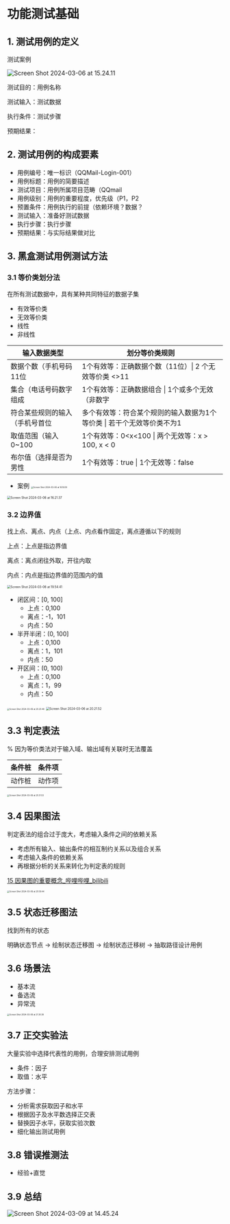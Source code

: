 # 功能测试基础

## 1. 测试用例的定义

测试案例

<img src="./%E5%8A%9F%E8%83%BD%E6%B5%8B%E8%AF%95%E5%9F%BA%E7%A1%80.assets/Screen%20Shot%202024-03-06%20at%2015.24.11-9709866.png" alt="Screen Shot 2024-03-06 at 15.24.11" />

测试目的：用例名称

测试输入：测试数据

执行条件：测试步骤

预期结果：



## 2. 测试用例的构成要素

- 用例编号：唯一标识（QQMail-Login-001）
- 用例标题：用例的简要描述
- 测试项目：用例所属项目范畴（QQmail
- 用例级别：用例的重要程度，优先级（P1，P2
- 预置条件：用例执行的前提（依赖环境？数据？
- 测试输入：准备好测试数据
- 执行步骤：执行步骤
- 预期结果：与实际结果做对比



## 3. 黑盒测试用例测试方法

### 3.1 等价类划分法

在所有测试数据中，具有某种共同特征的数据子集 

- 有效等价类
- 无效等价类
- 线性
- 非线性

| 输入数据类型                   | 划分等价类规则                                               |
| ------------------------------ | ------------------------------------------------------------ |
| 数据个数（手机号码11位         | 1个有效等：正确数据个数（11位）\| 2 个无效等价类 <>11        |
| 集合（电话号码数字组成         | 1个有效等：正确数据组合 \| 1个或多个无效（非数字             |
| 符合某些规则的输入（手机号首位 | 多个有效等：符合某个规则的输入数据为1个等价类 \| 若干个无效等价类不为1 |
| 取值范围（输入0~100            | 1个有效等：0<x<100 \| 两个无效等：x > 100, x < 0             |
| 布尔值（选择是否为男性         | 1个有效等：true \| 1个无效等：false                          |

 

- 案例
  <img src="./%E5%8A%9F%E8%83%BD%E6%B5%8B%E8%AF%95%E5%9F%BA%E7%A1%80.assets/Screen%20Shot%202024-03-06%20at%2016.19.09.png" alt="Screen Shot 2024-03-06 at 16.19.09" style="zoom: 33%;" />

<img src="./%E5%8A%9F%E8%83%BD%E6%B5%8B%E8%AF%95%E5%9F%BA%E7%A1%80.assets/Screen%20Shot%202024-03-06%20at%2016.21.37-9713308.png" alt="Screen Shot 2024-03-06 at 16.21.37" style="zoom: 50%;" />



### 3.2 边界值

找上点、离点、内点（上点、内点看作固定，离点遵循以下的规则

上点：上点是指边界值

离点：离点闭往外取，开往内取

内点：内点是指边界值的范围内的值

<img src="./%E5%8A%9F%E8%83%BD%E6%B5%8B%E8%AF%95%E5%9F%BA%E7%A1%80.assets/Screen%20Shot%202024-03-06%20at%2019.54.41-9726090.png" alt="Screen Shot 2024-03-06 at 19.54.41" style="zoom:50%;" />

- 闭区间：[0, 100]
  - 上点：0,100
  - 离点：-1，101
  - 内点：50
- 半开半闭：(0, 100]
  - 上点：0,100
  - 离点：1，101
  - 内点：50
- 开区间：(0, 100)
  - 上点：0,100
  - 离点：1，99
  - 内点：50



<img src="./%E5%8A%9F%E8%83%BD%E6%B5%8B%E8%AF%95%E5%9F%BA%E7%A1%80.assets/Screen%20Shot%202024-03-06%20at%2020.20.48-9727657.png" alt="Screen Shot 2024-03-06 at 20.20.48" style="zoom: 33%;" />

<img src="./%E5%8A%9F%E8%83%BD%E6%B5%8B%E8%AF%95%E5%9F%BA%E7%A1%80.assets/Screen%20Shot%202024-03-06%20at%2020.21.52-9727717.png" alt="Screen Shot 2024-03-06 at 20.21.52" style="zoom: 50%;" />

## 3.3 判定表法

% 因为等价类法对于输入域、输出域有关联时无法覆盖

| 条件桩 | 条件项 |
| ------ | ------ |
| 动作桩 | 动作项 |

<img src="./%E5%8A%9F%E8%83%BD%E6%B5%8B%E8%AF%95%E5%9F%BA%E7%A1%80.assets/Screen%20Shot%202024-03-06%20at%2020.31.53-9728323.png" alt="Screen Shot 2024-03-06 at 20.31.53" style="zoom: 33%;" />



## 3.4 因果图法

判定表法的组合过于庞大，考虑输入条件之间的依赖关系

- 考虑所有输入、输出条件的相互制约关系以及组合关系
- 考虑输入条件的依赖关系
- 再根据分析的关系来转化为判定表的规则

[15 因果图的重要概念_哔哩哔哩_bilibili](https://www.bilibili.com/video/BV1QJ411g7nR?p=16&spm_id_from=pageDriver&vd_source=1a9fd790a551dd9d2f420541117f9b38)

<img src="./%E5%8A%9F%E8%83%BD%E6%B5%8B%E8%AF%95%E5%9F%BA%E7%A1%80.assets/Screen%20Shot%202024-03-06%20at%2020.59.44-9729997.png" alt="Screen Shot 2024-03-06 at 20.59.44" style="zoom:33%;" />



## 3.5 状态迁移图法

找到所有的状态

明确状态节点 -> 绘制状态迁移图 -> 绘制状态迁移树 -> 抽取路径设计用例



## 3.6 场景法

- 基本流
- 备选流
- 异常流

<img src="./%E5%8A%9F%E8%83%BD%E6%B5%8B%E8%AF%95%E5%9F%BA%E7%A1%80.assets/Screen%20Shot%202024-03-06%20at%2021.30.39-9731849.png" alt="Screen Shot 2024-03-06 at 21.30.39" style="zoom:33%;" />



## 3.7 正交实验法

大量实验中选择代表性的用例，合理安排测试用例

- 条件：因子
- 取值：水平



方法步骤：

- 分析需求获取因子和水平
- 根据因子及水平数选择正交表
- 替换因子水平，获取实验次数
- 细化输出测试用例  



## 3.8 错误推测法

- 经验+直觉



## 3.9 总结

<img src="./%E5%8A%9F%E8%83%BD%E6%B5%8B%E8%AF%95%E5%9F%BA%E7%A1%80.assets/Screen%20Shot%202024-03-09%20at%2014.45.24-9966733.png" alt="Screen Shot 2024-03-09 at 14.45.24" />
